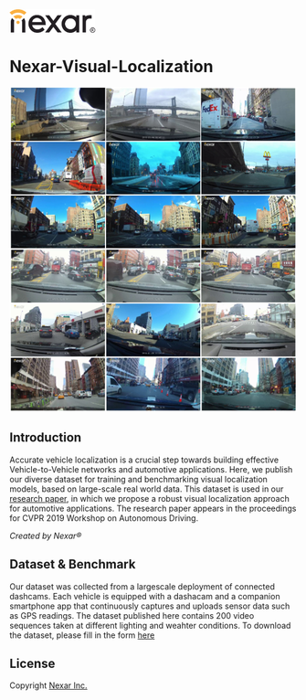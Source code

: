 
<img src=images/nexar_logo.png width=150/>

# Nexar-Visual-Localization

![triplets](images/triplets.png)

## Introduction

Accurate vehicle localization is a crucial step towards building effective Vehicle-to-Vehicle networks and automotive applications. Here, we publish our diverse dataset for training and benchmarking visual localization models, based on large-scale real world data. This dataset is used in our [research paper](https://arxiv.org/abs/1905.03706), in which we propose a robust visual localization approach for automotive applications. The research paper appears in the proceedings for CVPR 2019 Workshop on Autonomous Driving. 

_Created by Nexar&reg;_

## Dataset & Benchmark
Our dataset was collected from a largescale deployment of connected dashcams. Each vehicle is equipped with a dashacam and a companion smartphone app that continuously captures and uploads sensor data such as GPS readings. The dataset published here contains 200 video sequences taken at different lighting and weahter conditions. 
To download the dataset, please fill in the form [here](https://docs.google.com/forms/d/1IcdL3AH4UMuiXnLNHN414IfQJNJZlZxbHnr2BmxJ2lE)

<!--
## Citation
If you wish to use our dataset, please use the following bibtex for citation:

	@InProceedings{...,
	  author = {...},
	  title = {Accurate Visual Localization for Automotive Applications},
	  booktitle = {The IEEE Conference on Computer Vision and Pattern Recognition (CVPR)},
	  month = {June},
	  year = {2019}
	}
-->
## License
Copyright [Nexar Inc.](https://getnexar.com/)
